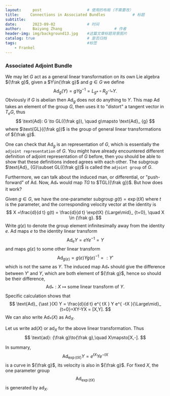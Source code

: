 ```yaml
---
layout:     post   				    # 使用的布局（不需要改）
title:     Connections in Associated Bundles 			# 标题 
subtitle:   
date:       2023-09-02 				# 时间
author:     Baiyang Zhang 						# 作者
header-img: img/background13.jpg 	#这篇文章标题背景图片
catalog: true 						# 是否归档
tags:								#标签
    - Frankel
---
```


### Associated Adjoint Bundle

We may let $G$ act as a general linear transformation on its own Lie algebra ${\frak g}$, given a $Y\in{\frak g}$ and $g\in G$ we define
$$
\text{Ad}_ {g}(Y) = g Y g^{-1}  = L_ {g\ast } \,\circ\,R_ {g^{-1} \ast } Y.
$$
Obviously if $G$ is abelian then $\text{Ad}_ {g}$ does not do anything to $Y$. This map $\text{Ad}$ takes an element of the group $G$, then uses it to "distort" a tangent vector in $T_ {e}G$, thus
$$
\text{Ad}: G \to GL({\frak g}), \quad  g\mapsto \text{Ad}_ {g}
$$
where $\text{GL}({\frak g})$ is the group of general linear transformations of ${\frak g}$. 

One can check that $\text{Ad}_ {g}$ is an representation of $G$, which is essentially the `adjoint representation` of $G$. You might have already encountered different definition of adjoint representation of $G$ before, then you should be able to show that these definitions indeed agrees with each other. The subgroup $\text{Ad}_ {G}\subset GL({\frak g})$ is called the `adjoint group` of $G$.

Furthermore, we can talk about the induced man, or differential, or "push-forward" of $\text{Ad}$. Now, $\text{Ad}_ {\ast}$ would map $TG$ to $TGL({\frak g})$. But how does it work?

Given $g\in G$, we have the one-parameter subgroup $g(t)=\exp(tX)$ where $t$ is the parameter, and the corresponding velocity vector at the identity is
$$
X =\frac{d}{d t} g(t) = \frac{d}{d t}  \exp(tX) {\Large\mid}_ {t=0}, \quad  X \in {\frak g}.
$$
Write $g(\varepsilon)$ to denote the group element infinitesimally away from the identity $e$. $\text{Ad}$ maps $e$ to the identity linear transform
$$
\text{Ad}_ {e} Y = e  Y e^{-1} =Y
$$
and maps $g(\varepsilon)$ to some other linear transform
$$
\text{Ad}_ {g(\varepsilon)} = g(\varepsilon) Y g(\varepsilon)^{-1}  = : Y'
$$
which is not the same as $Y$. The induced map $\text{Ad}_ {\ast}$ should give the difference between $Y'$ and $Y$, which are both element of ${\frak g}$, hence so should be their difference, 
$$
\text{Ad}_ {{\ast }}: X \mapsto \text{some linear transform of } Y.
$$Specific calculation shows that 
$$
\text{Ad}_ {\ast }(X) Y = \frac{d}{d t} e^{ tX } Y e^{ -tX }{\Large\mid}_ {t=0}=XY-YX = [X,Y]. 
$$
We can also write $\text{Ad}_ {\ast}(X)$ as $\text{Ad}_ {X}$. 

Let us write $\text{ad}(X)$ or $\text{ad}_ {X}$ for the above linear transformation. Thus
$$
\text{ad}: {\frak g}\to{\frak g},\quad  X\mapsto[X,-].
$$

In summary, 
$$
\text{Ad}_ {\exp(tX)} Y =e^{ tX } Y e^{ -tX }
$$
is a curve in ${\frak g}$, its velocity is also in ${\frak g}$. For fixed $X$, the one parameter group 
$$
\text{Ad}_ {\exp(tX)}
$$
is generated by $\text{ad}_ {X}$. 


